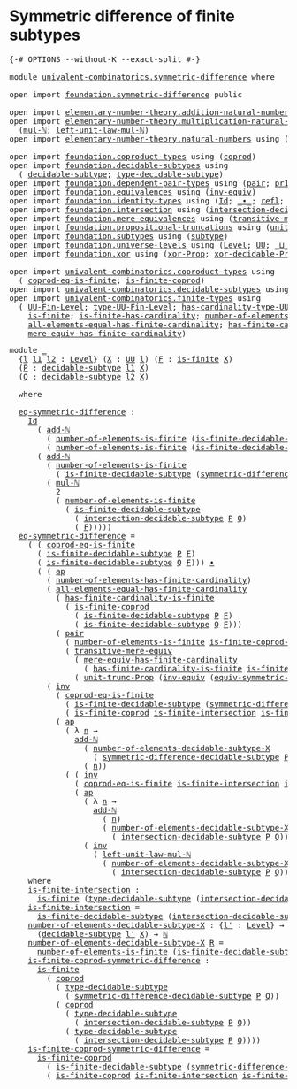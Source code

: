 # Symmetric difference of finite subtypes

<pre class="Agda"><a id="52" class="Symbol">{-#</a> <a id="56" class="Keyword">OPTIONS</a> <a id="64" class="Pragma">--without-K</a> <a id="76" class="Pragma">--exact-split</a> <a id="90" class="Symbol">#-}</a>

<a id="95" class="Keyword">module</a> <a id="102" href="univalent-combinatorics.symmetric-difference.html" class="Module">univalent-combinatorics.symmetric-difference</a> <a id="147" class="Keyword">where</a>

<a id="154" class="Keyword">open</a> <a id="159" class="Keyword">import</a> <a id="166" href="foundation.symmetric-difference.html" class="Module">foundation.symmetric-difference</a> <a id="198" class="Keyword">public</a>

<a id="206" class="Keyword">open</a> <a id="211" class="Keyword">import</a> <a id="218" href="elementary-number-theory.addition-natural-numbers.html" class="Module">elementary-number-theory.addition-natural-numbers</a> <a id="268" class="Keyword">using</a> <a id="274" class="Symbol">(</a><a id="275" href="elementary-number-theory.addition-natural-numbers.html#1164" class="Function">add-ℕ</a><a id="280" class="Symbol">)</a>
<a id="282" class="Keyword">open</a> <a id="287" class="Keyword">import</a> <a id="294" href="elementary-number-theory.multiplication-natural-numbers.html" class="Module">elementary-number-theory.multiplication-natural-numbers</a> <a id="350" class="Keyword">using</a>
  <a id="358" class="Symbol">(</a><a id="359" href="elementary-number-theory.multiplication-natural-numbers.html#1358" class="Function">mul-ℕ</a><a id="364" class="Symbol">;</a> <a id="366" href="elementary-number-theory.multiplication-natural-numbers.html#2267" class="Function">left-unit-law-mul-ℕ</a><a id="385" class="Symbol">)</a>
<a id="387" class="Keyword">open</a> <a id="392" class="Keyword">import</a> <a id="399" href="elementary-number-theory.natural-numbers.html" class="Module">elementary-number-theory.natural-numbers</a> <a id="440" class="Keyword">using</a> <a id="446" class="Symbol">(</a><a id="447" href="elementary-number-theory.natural-numbers.html#1458" class="Datatype">ℕ</a><a id="448" class="Symbol">)</a>

<a id="451" class="Keyword">open</a> <a id="456" class="Keyword">import</a> <a id="463" href="foundation.coproduct-types.html" class="Module">foundation.coproduct-types</a> <a id="490" class="Keyword">using</a> <a id="496" class="Symbol">(</a><a id="497" href="foundation.coproduct-types.html#1182" class="Datatype">coprod</a><a id="503" class="Symbol">)</a>
<a id="505" class="Keyword">open</a> <a id="510" class="Keyword">import</a> <a id="517" href="foundation.decidable-subtypes.html" class="Module">foundation.decidable-subtypes</a> <a id="547" class="Keyword">using</a>
  <a id="555" class="Symbol">(</a> <a id="557" href="foundation.decidable-subtypes.html#1806" class="Function">decidable-subtype</a><a id="574" class="Symbol">;</a> <a id="576" href="foundation.decidable-subtypes.html#2794" class="Function">type-decidable-subtype</a><a id="598" class="Symbol">)</a>
<a id="600" class="Keyword">open</a> <a id="605" class="Keyword">import</a> <a id="612" href="foundation.dependent-pair-types.html" class="Module">foundation.dependent-pair-types</a> <a id="644" class="Keyword">using</a> <a id="650" class="Symbol">(</a><a id="651" href="foundation-core.dependent-pair-types.html#588" class="InductiveConstructor">pair</a><a id="655" class="Symbol">;</a> <a id="657" href="foundation-core.dependent-pair-types.html#605" class="Field">pr1</a><a id="660" class="Symbol">;</a> <a id="662" href="foundation-core.dependent-pair-types.html#617" class="Field">pr2</a><a id="665" class="Symbol">)</a>
<a id="667" class="Keyword">open</a> <a id="672" class="Keyword">import</a> <a id="679" href="foundation.equivalences.html" class="Module">foundation.equivalences</a> <a id="703" class="Keyword">using</a> <a id="709" class="Symbol">(</a><a id="710" href="foundation-core.equivalences.html#5721" class="Function">inv-equiv</a><a id="719" class="Symbol">)</a>
<a id="721" class="Keyword">open</a> <a id="726" class="Keyword">import</a> <a id="733" href="foundation.identity-types.html" class="Module">foundation.identity-types</a> <a id="759" class="Keyword">using</a> <a id="765" class="Symbol">(</a><a id="766" href="foundation-core.identity-types.html#1767" class="Datatype">Id</a><a id="768" class="Symbol">;</a> <a id="770" href="foundation-core.identity-types.html#2425" class="Function Operator">_∙_</a><a id="773" class="Symbol">;</a> <a id="775" href="foundation-core.identity-types.html#1820" class="InductiveConstructor">refl</a><a id="779" class="Symbol">;</a> <a id="781" href="foundation-core.identity-types.html#4003" class="Function">ap</a><a id="783" class="Symbol">;</a> <a id="785" href="foundation-core.identity-types.html#5702" class="Function">tr</a><a id="787" class="Symbol">;</a> <a id="789" href="foundation-core.identity-types.html#2729" class="Function">inv</a><a id="792" class="Symbol">)</a>
<a id="794" class="Keyword">open</a> <a id="799" class="Keyword">import</a> <a id="806" href="foundation.intersection.html" class="Module">foundation.intersection</a> <a id="830" class="Keyword">using</a> <a id="836" class="Symbol">(</a><a id="837" href="foundation.intersection.html#954" class="Function">intersection-decidable-subtype</a><a id="867" class="Symbol">)</a>
<a id="869" class="Keyword">open</a> <a id="874" class="Keyword">import</a> <a id="881" href="foundation.mere-equivalences.html" class="Module">foundation.mere-equivalences</a> <a id="910" class="Keyword">using</a> <a id="916" class="Symbol">(</a><a id="917" href="foundation.mere-equivalences.html#2257" class="Function">transitive-mere-equiv</a><a id="938" class="Symbol">)</a>
<a id="940" class="Keyword">open</a> <a id="945" class="Keyword">import</a> <a id="952" href="foundation.propositional-truncations.html" class="Module">foundation.propositional-truncations</a> <a id="989" class="Keyword">using</a> <a id="995" class="Symbol">(</a><a id="996" href="foundation.propositional-truncations.html#2132" class="Function">unit-trunc-Prop</a><a id="1011" class="Symbol">)</a>
<a id="1013" class="Keyword">open</a> <a id="1018" class="Keyword">import</a> <a id="1025" href="foundation.subtypes.html" class="Module">foundation.subtypes</a> <a id="1045" class="Keyword">using</a> <a id="1051" class="Symbol">(</a><a id="1052" href="foundation-core.subtypes.html#2211" class="Function">subtype</a><a id="1059" class="Symbol">)</a>
<a id="1061" class="Keyword">open</a> <a id="1066" class="Keyword">import</a> <a id="1073" href="foundation.universe-levels.html" class="Module">foundation.universe-levels</a> <a id="1100" class="Keyword">using</a> <a id="1106" class="Symbol">(</a><a id="1107" href="Agda.Primitive.html#597" class="Postulate">Level</a><a id="1112" class="Symbol">;</a> <a id="1114" href="foundation-core.universe-levels.html#235" class="Primitive">UU</a><a id="1116" class="Symbol">;</a> <a id="1118" href="Agda.Primitive.html#810" class="Primitive Operator">_⊔_</a><a id="1121" class="Symbol">)</a>
<a id="1123" class="Keyword">open</a> <a id="1128" class="Keyword">import</a> <a id="1135" href="foundation.xor.html" class="Module">foundation.xor</a> <a id="1150" class="Keyword">using</a> <a id="1156" class="Symbol">(</a><a id="1157" href="foundation.xor.html#3360" class="Function">xor-Prop</a><a id="1165" class="Symbol">;</a> <a id="1167" href="foundation.xor.html#12428" class="Function">xor-decidable-Prop</a><a id="1185" class="Symbol">)</a>

<a id="1188" class="Keyword">open</a> <a id="1193" class="Keyword">import</a> <a id="1200" href="univalent-combinatorics.coproduct-types.html" class="Module">univalent-combinatorics.coproduct-types</a> <a id="1240" class="Keyword">using</a>
  <a id="1248" class="Symbol">(</a> <a id="1250" href="univalent-combinatorics.coproduct-types.html#6715" class="Function">coprod-eq-is-finite</a><a id="1269" class="Symbol">;</a> <a id="1271" href="univalent-combinatorics.coproduct-types.html#5032" class="Function">is-finite-coprod</a><a id="1287" class="Symbol">)</a>
<a id="1289" class="Keyword">open</a> <a id="1294" class="Keyword">import</a> <a id="1301" href="univalent-combinatorics.decidable-subtypes.html" class="Module">univalent-combinatorics.decidable-subtypes</a> <a id="1344" class="Keyword">using</a> <a id="1350" class="Symbol">(</a> <a id="1352" href="univalent-combinatorics.decidable-subtypes.html#867" class="Function">is-finite-decidable-subtype</a><a id="1379" class="Symbol">)</a>
<a id="1381" class="Keyword">open</a> <a id="1386" class="Keyword">import</a> <a id="1393" href="univalent-combinatorics.finite-types.html" class="Module">univalent-combinatorics.finite-types</a> <a id="1430" class="Keyword">using</a>
  <a id="1438" class="Symbol">(</a> <a id="1440" href="univalent-combinatorics.finite-types.html#5149" class="Function">UU-Fin-Level</a><a id="1452" class="Symbol">;</a> <a id="1454" href="univalent-combinatorics.finite-types.html#5244" class="Function">type-UU-Fin-Level</a><a id="1471" class="Symbol">;</a> <a id="1473" href="univalent-combinatorics.finite-types.html#5350" class="Function">has-cardinality-type-UU-Fin-Level</a><a id="1506" class="Symbol">;</a> <a id="1508" href="univalent-combinatorics.finite-types.html#13493" class="Function">number-of-elements-is-finite</a><a id="1536" class="Symbol">;</a>
    <a id="1542" href="univalent-combinatorics.finite-types.html#4244" class="Function">is-finite</a><a id="1551" class="Symbol">;</a> <a id="1553" href="univalent-combinatorics.finite-types.html#12870" class="Function">is-finite-has-cardinality</a><a id="1578" class="Symbol">;</a> <a id="1580" href="univalent-combinatorics.finite-types.html#6042" class="Function">number-of-elements-has-finite-cardinality</a><a id="1621" class="Symbol">;</a>
    <a id="1627" href="univalent-combinatorics.finite-types.html#11525" class="Function">all-elements-equal-has-finite-cardinality</a><a id="1668" class="Symbol">;</a> <a id="1670" href="univalent-combinatorics.finite-types.html#13256" class="Function">has-finite-cardinality-is-finite</a><a id="1702" class="Symbol">;</a>
    <a id="1708" href="univalent-combinatorics.finite-types.html#6202" class="Function">mere-equiv-has-finite-cardinality</a><a id="1741" class="Symbol">)</a>
</pre>
<pre class="Agda"><a id="1756" class="Keyword">module</a> <a id="1763" href="univalent-combinatorics.symmetric-difference.html#1763" class="Module">_</a>
  <a id="1767" class="Symbol">{</a><a id="1768" href="univalent-combinatorics.symmetric-difference.html#1768" class="Bound">l</a> <a id="1770" href="univalent-combinatorics.symmetric-difference.html#1770" class="Bound">l1</a> <a id="1773" href="univalent-combinatorics.symmetric-difference.html#1773" class="Bound">l2</a> <a id="1776" class="Symbol">:</a> <a id="1778" href="Agda.Primitive.html#597" class="Postulate">Level</a><a id="1783" class="Symbol">}</a> <a id="1785" class="Symbol">(</a><a id="1786" href="univalent-combinatorics.symmetric-difference.html#1786" class="Bound">X</a> <a id="1788" class="Symbol">:</a> <a id="1790" href="foundation-core.universe-levels.html#235" class="Primitive">UU</a> <a id="1793" href="univalent-combinatorics.symmetric-difference.html#1768" class="Bound">l</a><a id="1794" class="Symbol">)</a> <a id="1796" class="Symbol">(</a><a id="1797" href="univalent-combinatorics.symmetric-difference.html#1797" class="Bound">F</a> <a id="1799" class="Symbol">:</a> <a id="1801" href="univalent-combinatorics.finite-types.html#4244" class="Function">is-finite</a> <a id="1811" href="univalent-combinatorics.symmetric-difference.html#1786" class="Bound">X</a><a id="1812" class="Symbol">)</a>
  <a id="1816" class="Symbol">(</a><a id="1817" href="univalent-combinatorics.symmetric-difference.html#1817" class="Bound">P</a> <a id="1819" class="Symbol">:</a> <a id="1821" href="foundation.decidable-subtypes.html#1806" class="Function">decidable-subtype</a> <a id="1839" href="univalent-combinatorics.symmetric-difference.html#1770" class="Bound">l1</a> <a id="1842" href="univalent-combinatorics.symmetric-difference.html#1786" class="Bound">X</a><a id="1843" class="Symbol">)</a>
  <a id="1847" class="Symbol">(</a><a id="1848" href="univalent-combinatorics.symmetric-difference.html#1848" class="Bound">Q</a> <a id="1850" class="Symbol">:</a> <a id="1852" href="foundation.decidable-subtypes.html#1806" class="Function">decidable-subtype</a> <a id="1870" href="univalent-combinatorics.symmetric-difference.html#1773" class="Bound">l2</a> <a id="1873" href="univalent-combinatorics.symmetric-difference.html#1786" class="Bound">X</a><a id="1874" class="Symbol">)</a>
  
  <a id="1881" class="Keyword">where</a>

  <a id="1890" href="univalent-combinatorics.symmetric-difference.html#1890" class="Function">eq-symmetric-difference</a> <a id="1914" class="Symbol">:</a>
    <a id="1920" href="foundation-core.identity-types.html#1767" class="Datatype">Id</a>
      <a id="1929" class="Symbol">(</a> <a id="1931" href="elementary-number-theory.addition-natural-numbers.html#1164" class="Function">add-ℕ</a>
        <a id="1945" class="Symbol">(</a> <a id="1947" href="univalent-combinatorics.finite-types.html#13493" class="Function">number-of-elements-is-finite</a> <a id="1976" class="Symbol">(</a><a id="1977" href="univalent-combinatorics.decidable-subtypes.html#867" class="Function">is-finite-decidable-subtype</a> <a id="2005" href="univalent-combinatorics.symmetric-difference.html#1817" class="Bound">P</a> <a id="2007" href="univalent-combinatorics.symmetric-difference.html#1797" class="Bound">F</a><a id="2008" class="Symbol">))</a>        
        <a id="2027" class="Symbol">(</a> <a id="2029" href="univalent-combinatorics.finite-types.html#13493" class="Function">number-of-elements-is-finite</a> <a id="2058" class="Symbol">(</a><a id="2059" href="univalent-combinatorics.decidable-subtypes.html#867" class="Function">is-finite-decidable-subtype</a> <a id="2087" href="univalent-combinatorics.symmetric-difference.html#1848" class="Bound">Q</a> <a id="2089" href="univalent-combinatorics.symmetric-difference.html#1797" class="Bound">F</a><a id="2090" class="Symbol">)))</a>
      <a id="2100" class="Symbol">(</a> <a id="2102" href="elementary-number-theory.addition-natural-numbers.html#1164" class="Function">add-ℕ</a>
        <a id="2116" class="Symbol">(</a> <a id="2118" href="univalent-combinatorics.finite-types.html#13493" class="Function">number-of-elements-is-finite</a>
          <a id="2157" class="Symbol">(</a> <a id="2159" href="univalent-combinatorics.decidable-subtypes.html#867" class="Function">is-finite-decidable-subtype</a> <a id="2187" class="Symbol">(</a><a id="2188" href="foundation.symmetric-difference.html#1454" class="Function">symmetric-difference-decidable-subtype</a> <a id="2227" href="univalent-combinatorics.symmetric-difference.html#1817" class="Bound">P</a> <a id="2229" href="univalent-combinatorics.symmetric-difference.html#1848" class="Bound">Q</a><a id="2230" class="Symbol">)</a> <a id="2232" href="univalent-combinatorics.symmetric-difference.html#1797" class="Bound">F</a><a id="2233" class="Symbol">))</a>
        <a id="2244" class="Symbol">(</a> <a id="2246" href="elementary-number-theory.multiplication-natural-numbers.html#1358" class="Function">mul-ℕ</a>
          <a id="2262" class="Number">2</a>
          <a id="2274" class="Symbol">(</a> <a id="2276" href="univalent-combinatorics.finite-types.html#13493" class="Function">number-of-elements-is-finite</a>
            <a id="2317" class="Symbol">(</a> <a id="2319" href="univalent-combinatorics.decidable-subtypes.html#867" class="Function">is-finite-decidable-subtype</a>
              <a id="2361" class="Symbol">(</a> <a id="2363" href="foundation.intersection.html#954" class="Function">intersection-decidable-subtype</a> <a id="2394" href="univalent-combinatorics.symmetric-difference.html#1817" class="Bound">P</a> <a id="2396" href="univalent-combinatorics.symmetric-difference.html#1848" class="Bound">Q</a><a id="2397" class="Symbol">)</a>
              <a id="2413" class="Symbol">(</a> <a id="2415" href="univalent-combinatorics.symmetric-difference.html#1797" class="Bound">F</a><a id="2416" class="Symbol">)))))</a>
  <a id="2424" href="univalent-combinatorics.symmetric-difference.html#1890" class="Function">eq-symmetric-difference</a> <a id="2448" class="Symbol">=</a>
    <a id="2454" class="Symbol">(</a> <a id="2456" class="Symbol">(</a> <a id="2458" href="univalent-combinatorics.coproduct-types.html#6715" class="Function">coprod-eq-is-finite</a>
      <a id="2484" class="Symbol">(</a> <a id="2486" href="univalent-combinatorics.decidable-subtypes.html#867" class="Function">is-finite-decidable-subtype</a> <a id="2514" href="univalent-combinatorics.symmetric-difference.html#1817" class="Bound">P</a> <a id="2516" href="univalent-combinatorics.symmetric-difference.html#1797" class="Bound">F</a><a id="2517" class="Symbol">)</a>
      <a id="2525" class="Symbol">(</a> <a id="2527" href="univalent-combinatorics.decidable-subtypes.html#867" class="Function">is-finite-decidable-subtype</a> <a id="2555" href="univalent-combinatorics.symmetric-difference.html#1848" class="Bound">Q</a> <a id="2557" href="univalent-combinatorics.symmetric-difference.html#1797" class="Bound">F</a><a id="2558" class="Symbol">)))</a> <a id="2562" href="foundation-core.identity-types.html#2425" class="Function Operator">∙</a>
      <a id="2570" class="Symbol">(</a> <a id="2572" class="Symbol">(</a> <a id="2574" href="foundation-core.identity-types.html#4003" class="Function">ap</a>
        <a id="2585" class="Symbol">(</a> <a id="2587" href="univalent-combinatorics.finite-types.html#6042" class="Function">number-of-elements-has-finite-cardinality</a><a id="2628" class="Symbol">)</a>
        <a id="2638" class="Symbol">(</a> <a id="2640" href="univalent-combinatorics.finite-types.html#11525" class="Function">all-elements-equal-has-finite-cardinality</a>
          <a id="2692" class="Symbol">(</a> <a id="2694" href="univalent-combinatorics.finite-types.html#13256" class="Function">has-finite-cardinality-is-finite</a>
            <a id="2739" class="Symbol">(</a> <a id="2741" href="univalent-combinatorics.coproduct-types.html#5032" class="Function">is-finite-coprod</a>
              <a id="2772" class="Symbol">(</a> <a id="2774" href="univalent-combinatorics.decidable-subtypes.html#867" class="Function">is-finite-decidable-subtype</a> <a id="2802" href="univalent-combinatorics.symmetric-difference.html#1817" class="Bound">P</a> <a id="2804" href="univalent-combinatorics.symmetric-difference.html#1797" class="Bound">F</a><a id="2805" class="Symbol">)</a>
              <a id="2821" class="Symbol">(</a> <a id="2823" href="univalent-combinatorics.decidable-subtypes.html#867" class="Function">is-finite-decidable-subtype</a> <a id="2851" href="univalent-combinatorics.symmetric-difference.html#1848" class="Bound">Q</a> <a id="2853" href="univalent-combinatorics.symmetric-difference.html#1797" class="Bound">F</a><a id="2854" class="Symbol">)))</a>
          <a id="2868" class="Symbol">(</a> <a id="2870" href="foundation-core.dependent-pair-types.html#588" class="InductiveConstructor">pair</a>
            <a id="2887" class="Symbol">(</a> <a id="2889" href="univalent-combinatorics.finite-types.html#13493" class="Function">number-of-elements-is-finite</a> <a id="2918" href="univalent-combinatorics.symmetric-difference.html#4580" class="Function">is-finite-coprod-symmetric-difference</a><a id="2955" class="Symbol">)</a>
            <a id="2969" class="Symbol">(</a> <a id="2971" href="foundation.mere-equivalences.html#2257" class="Function">transitive-mere-equiv</a>
              <a id="3007" class="Symbol">(</a> <a id="3009" href="univalent-combinatorics.finite-types.html#6202" class="Function">mere-equiv-has-finite-cardinality</a>
                <a id="3059" class="Symbol">(</a> <a id="3061" href="univalent-combinatorics.finite-types.html#13256" class="Function">has-finite-cardinality-is-finite</a> <a id="3094" href="univalent-combinatorics.symmetric-difference.html#4580" class="Function">is-finite-coprod-symmetric-difference</a><a id="3131" class="Symbol">))</a>
              <a id="3148" class="Symbol">(</a> <a id="3150" href="foundation.propositional-truncations.html#2132" class="Function">unit-trunc-Prop</a> <a id="3166" class="Symbol">(</a><a id="3167" href="foundation-core.equivalences.html#5721" class="Function">inv-equiv</a> <a id="3177" class="Symbol">(</a><a id="3178" href="foundation.symmetric-difference.html#3141" class="Function">equiv-symmetric-difference</a> <a id="3205" href="univalent-combinatorics.symmetric-difference.html#1817" class="Bound">P</a> <a id="3207" href="univalent-combinatorics.symmetric-difference.html#1848" class="Bound">Q</a><a id="3208" class="Symbol">)))))))</a> <a id="3216" href="foundation-core.identity-types.html#2425" class="Function Operator">∙</a>
        <a id="3226" class="Symbol">(</a> <a id="3228" href="foundation-core.identity-types.html#2729" class="Function">inv</a>
          <a id="3242" class="Symbol">(</a> <a id="3244" href="univalent-combinatorics.coproduct-types.html#6715" class="Function">coprod-eq-is-finite</a>
            <a id="3276" class="Symbol">(</a> <a id="3278" href="univalent-combinatorics.decidable-subtypes.html#867" class="Function">is-finite-decidable-subtype</a> <a id="3306" class="Symbol">(</a><a id="3307" href="foundation.symmetric-difference.html#1454" class="Function">symmetric-difference-decidable-subtype</a> <a id="3346" href="univalent-combinatorics.symmetric-difference.html#1817" class="Bound">P</a> <a id="3348" href="univalent-combinatorics.symmetric-difference.html#1848" class="Bound">Q</a><a id="3349" class="Symbol">)</a> <a id="3351" href="univalent-combinatorics.symmetric-difference.html#1797" class="Bound">F</a><a id="3352" class="Symbol">)</a>
            <a id="3366" class="Symbol">(</a> <a id="3368" href="univalent-combinatorics.coproduct-types.html#5032" class="Function">is-finite-coprod</a> <a id="3385" href="univalent-combinatorics.symmetric-difference.html#4160" class="Function">is-finite-intersection</a> <a id="3408" href="univalent-combinatorics.symmetric-difference.html#4160" class="Function">is-finite-intersection</a><a id="3430" class="Symbol">))</a> <a id="3433" href="foundation-core.identity-types.html#2425" class="Function Operator">∙</a>
          <a id="3445" class="Symbol">(</a> <a id="3447" href="foundation-core.identity-types.html#4003" class="Function">ap</a>
            <a id="3462" class="Symbol">(</a> <a id="3464" class="Symbol">λ</a> <a id="3466" href="univalent-combinatorics.symmetric-difference.html#3466" class="Bound">n</a> <a id="3468" class="Symbol">→</a>
              <a id="3484" href="elementary-number-theory.addition-natural-numbers.html#1164" class="Function">add-ℕ</a>
                <a id="3506" class="Symbol">(</a> <a id="3508" href="univalent-combinatorics.symmetric-difference.html#4369" class="Function">number-of-elements-decidable-subtype-X</a>
                  <a id="3565" class="Symbol">(</a> <a id="3567" href="foundation.symmetric-difference.html#1454" class="Function">symmetric-difference-decidable-subtype</a> <a id="3606" href="univalent-combinatorics.symmetric-difference.html#1817" class="Bound">P</a> <a id="3608" href="univalent-combinatorics.symmetric-difference.html#1848" class="Bound">Q</a><a id="3609" class="Symbol">))</a>
                <a id="3628" class="Symbol">(</a> <a id="3630" href="univalent-combinatorics.symmetric-difference.html#3466" class="Bound">n</a><a id="3631" class="Symbol">))</a>
            <a id="3646" class="Symbol">(</a> <a id="3648" class="Symbol">(</a> <a id="3650" href="foundation-core.identity-types.html#2729" class="Function">inv</a>
              <a id="3668" class="Symbol">(</a> <a id="3670" href="univalent-combinatorics.coproduct-types.html#6715" class="Function">coprod-eq-is-finite</a> <a id="3690" href="univalent-combinatorics.symmetric-difference.html#4160" class="Function">is-finite-intersection</a> <a id="3713" href="univalent-combinatorics.symmetric-difference.html#4160" class="Function">is-finite-intersection</a><a id="3735" class="Symbol">))</a> <a id="3738" href="foundation-core.identity-types.html#2425" class="Function Operator">∙</a>
              <a id="3754" class="Symbol">(</a> <a id="3756" href="foundation-core.identity-types.html#4003" class="Function">ap</a>
                <a id="3775" class="Symbol">(</a> <a id="3777" class="Symbol">λ</a> <a id="3779" href="univalent-combinatorics.symmetric-difference.html#3779" class="Bound">n</a> <a id="3781" class="Symbol">→</a>
                  <a id="3801" href="elementary-number-theory.addition-natural-numbers.html#1164" class="Function">add-ℕ</a>
                    <a id="3827" class="Symbol">(</a> <a id="3829" href="univalent-combinatorics.symmetric-difference.html#3779" class="Bound">n</a><a id="3830" class="Symbol">)</a>
                    <a id="3852" class="Symbol">(</a> <a id="3854" href="univalent-combinatorics.symmetric-difference.html#4369" class="Function">number-of-elements-decidable-subtype-X</a>
                      <a id="3915" class="Symbol">(</a> <a id="3917" href="foundation.intersection.html#954" class="Function">intersection-decidable-subtype</a> <a id="3948" href="univalent-combinatorics.symmetric-difference.html#1817" class="Bound">P</a> <a id="3950" href="univalent-combinatorics.symmetric-difference.html#1848" class="Bound">Q</a><a id="3951" class="Symbol">)))</a>
                <a id="3971" class="Symbol">(</a> <a id="3973" href="foundation-core.identity-types.html#2729" class="Function">inv</a>
                  <a id="3995" class="Symbol">(</a> <a id="3997" href="elementary-number-theory.multiplication-natural-numbers.html#2267" class="Function">left-unit-law-mul-ℕ</a>
                    <a id="4037" class="Symbol">(</a> <a id="4039" href="univalent-combinatorics.symmetric-difference.html#4369" class="Function">number-of-elements-decidable-subtype-X</a>
                      <a id="4100" class="Symbol">(</a> <a id="4102" href="foundation.intersection.html#954" class="Function">intersection-decidable-subtype</a> <a id="4133" href="univalent-combinatorics.symmetric-difference.html#1817" class="Bound">P</a> <a id="4135" href="univalent-combinatorics.symmetric-difference.html#1848" class="Bound">Q</a><a id="4136" class="Symbol">)))))))))</a>
    <a id="4150" class="Keyword">where</a>
    <a id="4160" href="univalent-combinatorics.symmetric-difference.html#4160" class="Function">is-finite-intersection</a> <a id="4183" class="Symbol">:</a>
      <a id="4191" href="univalent-combinatorics.finite-types.html#4244" class="Function">is-finite</a> <a id="4201" class="Symbol">(</a><a id="4202" href="foundation.decidable-subtypes.html#2794" class="Function">type-decidable-subtype</a> <a id="4225" class="Symbol">(</a><a id="4226" href="foundation.intersection.html#954" class="Function">intersection-decidable-subtype</a> <a id="4257" href="univalent-combinatorics.symmetric-difference.html#1817" class="Bound">P</a> <a id="4259" href="univalent-combinatorics.symmetric-difference.html#1848" class="Bound">Q</a><a id="4260" class="Symbol">))</a>
    <a id="4267" href="univalent-combinatorics.symmetric-difference.html#4160" class="Function">is-finite-intersection</a> <a id="4290" class="Symbol">=</a>
      <a id="4298" href="univalent-combinatorics.decidable-subtypes.html#867" class="Function">is-finite-decidable-subtype</a> <a id="4326" class="Symbol">(</a><a id="4327" href="foundation.intersection.html#954" class="Function">intersection-decidable-subtype</a> <a id="4358" href="univalent-combinatorics.symmetric-difference.html#1817" class="Bound">P</a> <a id="4360" href="univalent-combinatorics.symmetric-difference.html#1848" class="Bound">Q</a><a id="4361" class="Symbol">)</a> <a id="4363" href="univalent-combinatorics.symmetric-difference.html#1797" class="Bound">F</a>
    <a id="4369" href="univalent-combinatorics.symmetric-difference.html#4369" class="Function">number-of-elements-decidable-subtype-X</a> <a id="4408" class="Symbol">:</a> <a id="4410" class="Symbol">{</a><a id="4411" href="univalent-combinatorics.symmetric-difference.html#4411" class="Bound">l&#39;</a> <a id="4414" class="Symbol">:</a> <a id="4416" href="Agda.Primitive.html#597" class="Postulate">Level</a><a id="4421" class="Symbol">}</a> <a id="4423" class="Symbol">→</a>
      <a id="4431" class="Symbol">(</a><a id="4432" href="foundation.decidable-subtypes.html#1806" class="Function">decidable-subtype</a> <a id="4450" href="univalent-combinatorics.symmetric-difference.html#4411" class="Bound">l&#39;</a> <a id="4453" href="univalent-combinatorics.symmetric-difference.html#1786" class="Bound">X</a><a id="4454" class="Symbol">)</a> <a id="4456" class="Symbol">→</a> <a id="4458" href="elementary-number-theory.natural-numbers.html#1458" class="Datatype">ℕ</a>
    <a id="4464" href="univalent-combinatorics.symmetric-difference.html#4369" class="Function">number-of-elements-decidable-subtype-X</a> <a id="4503" href="univalent-combinatorics.symmetric-difference.html#4503" class="Bound">R</a> <a id="4505" class="Symbol">=</a>
      <a id="4513" href="univalent-combinatorics.finite-types.html#13493" class="Function">number-of-elements-is-finite</a> <a id="4542" class="Symbol">(</a><a id="4543" href="univalent-combinatorics.decidable-subtypes.html#867" class="Function">is-finite-decidable-subtype</a> <a id="4571" href="univalent-combinatorics.symmetric-difference.html#4503" class="Bound">R</a> <a id="4573" href="univalent-combinatorics.symmetric-difference.html#1797" class="Bound">F</a><a id="4574" class="Symbol">)</a>
    <a id="4580" href="univalent-combinatorics.symmetric-difference.html#4580" class="Function">is-finite-coprod-symmetric-difference</a> <a id="4618" class="Symbol">:</a>
      <a id="4626" href="univalent-combinatorics.finite-types.html#4244" class="Function">is-finite</a>
        <a id="4644" class="Symbol">(</a> <a id="4646" href="foundation.coproduct-types.html#1182" class="Datatype">coprod</a>
          <a id="4663" class="Symbol">(</a> <a id="4665" href="foundation.decidable-subtypes.html#2794" class="Function">type-decidable-subtype</a>
            <a id="4700" class="Symbol">(</a> <a id="4702" href="foundation.symmetric-difference.html#1454" class="Function">symmetric-difference-decidable-subtype</a> <a id="4741" href="univalent-combinatorics.symmetric-difference.html#1817" class="Bound">P</a> <a id="4743" href="univalent-combinatorics.symmetric-difference.html#1848" class="Bound">Q</a><a id="4744" class="Symbol">))</a>
          <a id="4757" class="Symbol">(</a> <a id="4759" href="foundation.coproduct-types.html#1182" class="Datatype">coprod</a>
            <a id="4778" class="Symbol">(</a> <a id="4780" href="foundation.decidable-subtypes.html#2794" class="Function">type-decidable-subtype</a>
              <a id="4817" class="Symbol">(</a> <a id="4819" href="foundation.intersection.html#954" class="Function">intersection-decidable-subtype</a> <a id="4850" href="univalent-combinatorics.symmetric-difference.html#1817" class="Bound">P</a> <a id="4852" href="univalent-combinatorics.symmetric-difference.html#1848" class="Bound">Q</a><a id="4853" class="Symbol">))</a>
            <a id="4868" class="Symbol">(</a> <a id="4870" href="foundation.decidable-subtypes.html#2794" class="Function">type-decidable-subtype</a>
              <a id="4907" class="Symbol">(</a> <a id="4909" href="foundation.intersection.html#954" class="Function">intersection-decidable-subtype</a> <a id="4940" href="univalent-combinatorics.symmetric-difference.html#1817" class="Bound">P</a> <a id="4942" href="univalent-combinatorics.symmetric-difference.html#1848" class="Bound">Q</a><a id="4943" class="Symbol">))))</a>
    <a id="4952" href="univalent-combinatorics.symmetric-difference.html#4580" class="Function">is-finite-coprod-symmetric-difference</a> <a id="4990" class="Symbol">=</a>
      <a id="4998" href="univalent-combinatorics.coproduct-types.html#5032" class="Function">is-finite-coprod</a>
        <a id="5023" class="Symbol">(</a> <a id="5025" href="univalent-combinatorics.decidable-subtypes.html#867" class="Function">is-finite-decidable-subtype</a> <a id="5053" class="Symbol">(</a><a id="5054" href="foundation.symmetric-difference.html#1454" class="Function">symmetric-difference-decidable-subtype</a> <a id="5093" href="univalent-combinatorics.symmetric-difference.html#1817" class="Bound">P</a> <a id="5095" href="univalent-combinatorics.symmetric-difference.html#1848" class="Bound">Q</a><a id="5096" class="Symbol">)</a> <a id="5098" href="univalent-combinatorics.symmetric-difference.html#1797" class="Bound">F</a><a id="5099" class="Symbol">)</a>
        <a id="5109" class="Symbol">(</a> <a id="5111" href="univalent-combinatorics.coproduct-types.html#5032" class="Function">is-finite-coprod</a> <a id="5128" href="univalent-combinatorics.symmetric-difference.html#4160" class="Function">is-finite-intersection</a> <a id="5151" href="univalent-combinatorics.symmetric-difference.html#4160" class="Function">is-finite-intersection</a><a id="5173" class="Symbol">)</a>
</pre>